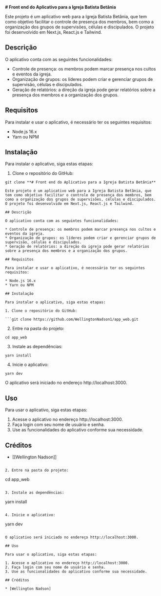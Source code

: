 **# Front end do Aplicativo para a Igreja Batista Betânia**

Este projeto é um aplicativo web para a Igreja Batista Betânia, que tem como objetivo facilitar o controle de presença dos membros, bem como a organização dos grupos de supervisões, células e discipulados. O projeto foi desenvolvido em Next.js, React.js e Tailwind.

## Descrição

O aplicativo conta com as seguintes funcionalidades:

- Controle de presença: os membros podem marcar presença nos cultos e eventos da igreja.
- Organização de grupos: os líderes podem criar e gerenciar grupos de supervisão, células e discipulados.
- Geração de relatórios: a direção da igreja pode gerar relatórios sobre a presença dos membros e a organização dos grupos.

## Requisitos

Para instalar e usar o aplicativo, é necessário ter os seguintes requisitos:

- Node.js 16.x
- Yarn ou NPM

## Instalação

Para instalar o aplicativo, siga estas etapas:

1. Clone o repositório do GitHub:

````
git clone **# Front end do Aplicativo para a Igreja Batista Betânia**

Este projeto é um aplicativo web para a Igreja Batista Betânia, que tem como objetivo facilitar o controle de presença dos membros, bem como a organização dos grupos de supervisões, células e discipulados. O projeto foi desenvolvido em Next.js, React.js e Tailwind.

## Descrição

O aplicativo conta com as seguintes funcionalidades:

* Controle de presença: os membros podem marcar presença nos cultos e eventos da igreja.
* Organização de grupos: os líderes podem criar e gerenciar grupos de supervisão, células e discipulados.
* Geração de relatórios: a direção da igreja pode gerar relatórios sobre a presença dos membros e a organização dos grupos.

## Requisitos

Para instalar e usar o aplicativo, é necessário ter os seguintes requisitos:

* Node.js 16.x
* Yarn ou NPM

## Instalação

Para instalar o aplicativo, siga estas etapas:

1. Clone o repositório do GitHub:

```git clone https://github.com/WellingtonNadson1/app_web.git
````

2. Entre na pasta do projeto:

```
cd app_web
```

3. Instale as dependências:

```
yarn install
```

4. Inicie o aplicativo:

```
yarn dev
```

O aplicativo será iniciado no endereço http://localhost:3000.

## Uso

Para usar o aplicativo, siga estas etapas:

1. Acesse o aplicativo no endereço http://localhost:3000.
2. Faça login com seu nome de usuário e senha.
3. Use as funcionalidades do aplicativo conforme sua necessidade.

## Créditos

- [[Wellington Nadson]]

```

2. Entre na pasta do projeto:

```

cd app_web

```

3. Instale as dependências:

```

yarn install

```

4. Inicie o aplicativo:

```

yarn dev

```

O aplicativo será iniciado no endereço http://localhost:3000.

## Uso

Para usar o aplicativo, siga estas etapas:

1. Acesse o aplicativo no endereço http://localhost:3000.
2. Faça login com seu nome de usuário e senha.
3. Use as funcionalidades do aplicativo conforme sua necessidade.

## Créditos

* [Wellington Nadson]
```
